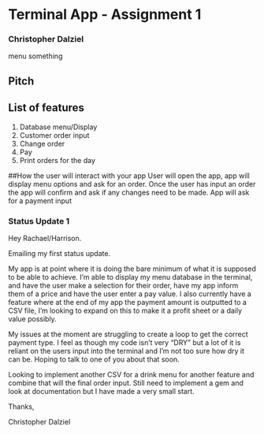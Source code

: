 # Terminal App - Assignment 1
### Christopher Dalziel

menu something

## Pitch 


## List of features 
1. Database menu/Display
2. Customer order input
3. Change order
4. Pay
5. Print orders for the day

##How the user will interact with your app 
User will open the app, app will display menu options and ask for an order. 
Once the user has input an order the app will confirm and ask if any changes need to be made. 
App will ask for a payment input

### Status Update 1
Hey Rachael/Harrison.

Emailing my first status update. 

My app is at point where it is doing the bare minimum of what it is supposed to be able to achieve. 
I’m able to display my menu database in the terminal, and have the user make a selection for their order, have my app inform them of a price and have the user enter a pay value. 
I also currently have a feature where at the end of my app the payment amount is outputted to a CSV file, I’m looking to expand on this to make it a profit sheet or a daily value possibly. 

My issues at the moment are struggling to create a loop to get the correct payment type. 
I feel as though my code isn’t very “DRY” but a lot of it is reliant on the users input into the terminal and I’m not too sure how dry it can be. 
Hoping to talk to one of you about that soon. 

Looking to implement another CSV for a drink menu for another feature and combine that will the final order input. 
Still need to implement a gem and look at documentation but I have made a very small start. 

Thanks, 

Christopher Dalziel